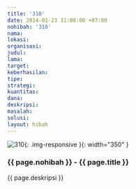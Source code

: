 ```yaml
---
title: '310'
date: 2014-01-23 11:08:00 +07:00
nohibah: '310'
nama:
lokasi:
organisasi:
judul:
lama:
target:
keberhasilan:
tipe:
strategi:
kuantitas:
dana:
deskripsi:
masalah:
solusi:
layout: hibah
---
```


![310](/static/img/hibahcms/310.png){: .img-responsive }{: width="350" }

### {{ page.nohibah }} - {{ page.title }}

{{ page.deskripsi }}
